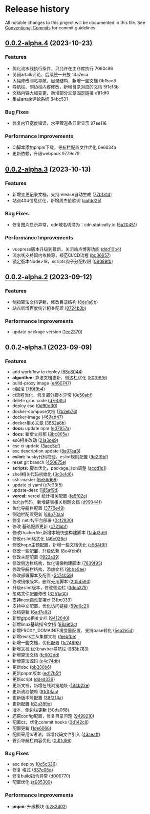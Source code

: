 # Release history

All notable changes to this project will be documented in this file. See [Conventional Commits](https://conventionalcommits.org) for commit guidelines.

<!-- #region recent-alpha -->

## [0.0.2-alpha.4](///compare/v0.0.2-alpha.3...v0.0.2-alpha.4) (2023-10-23)


### Features

* 优化流水线执行条件，只允许在主仓库执行 7080c96
* 关闭artalk评论，后续统一开放 1da7eca
* 大幅修改网站导航、目录结构，新增一些文档 0bf5ce8
* 导航栏、侧边栏内容修改，新增目录对应的文档 5f1e13b
* 文档内容大幅变更，新增部分文章固定链接 e1f1df0
* 集成artalk评论系统 64bc531


### Bug Fixes

* 修复内容宽度错误，水平管道条异常显示 97ee116


### Performance Improvements

* CI脚本添加pnpm下载，导航栏配置文件优化 0e6034a
* 更新依赖，升级webpack 9779c79

## [0.0.2-alpha.3](https://github.com/mmdapl/JavaScriptCollection/compare/v0.0.2-alpha.2...v0.0.2-alpha.3) (2023-10-13)


### Features

* 新增变更记录文档，支持release自动生成 ([77bf314](https://github.com/mmdapl/JavaScriptCollection/commit/77bf314d715a7b01cd8fe90e1691a9b13d192b68))
* 站点404信息优化，新增周杰伦歌词 ([aafdd25](https://github.com/mmdapl/JavaScriptCollection/commit/aafdd25f0726ce730e463529739eaf6bedda30c6))


### Bug Fixes

* 修复图片显示异常，cdn域名切换为：cdn.statically.io ([5a20451](https://github.com/mmdapl/JavaScriptCollection/commit/5a204516805dc1cd173c9434a5e4e5b25c62d858))


### Performance Improvements

* vuepress版本升级到最新，关闭站点博客功能 ([ddd10b4](https://github.com/mmdapl/JavaScriptCollection/commit/ddd10b41a6ee71bb76bed67aabdf4ed4a9441a6c))
* 流水线支持国内依赖源，规范CI/CD流程 ([bc36957](https://github.com/mmdapl/JavaScriptCollection/commit/bc369576e9f08d25139cbe1d118b052f5da4faf9))
* 锁定版本Node>18，scripts钩子分配权限 ([09089fb](https://github.com/mmdapl/JavaScriptCollection/commit/09089fb6d022c50034129a77e772da284c513b03))

## [0.0.2-alpha.2](https://github.com/mmdapl/JavaScriptCollection/compare/v0.0.2-alpha.1...v0.0.2-alpha.2) (2023-09-12)


### Features

* 剑指算法文档更新，修改目录结构 ([8de1a9b](https://github.com/mmdapl/JavaScriptCollection/commit/8de1a9b45da47622612ff6fcc1b9c407ac5254be))
* 站点新增百度统计相关配置 ([0724b3b](https://github.com/mmdapl/JavaScriptCollection/commit/0724b3b08a723601642eee238310cc0ef6508c8c))


### Performance Improvements

* update package version ([1ee2370](https://github.com/mmdapl/JavaScriptCollection/commit/1ee2370107265b68ef39b3571f9cb1f5a9f33c68))

## 0.0.2-alpha.1 (2023-09-09)


### Features

* add workflow to deploy ([68c8044](https://github.com/mmdapl/JavaScriptCollection/commit/68c8044079c75b2b7926e633b1c06ca7ff57acc3))
* **algorithm:** 算法文档更新，侧边栏优化 ([80f08f6](https://github.com/mmdapl/JavaScriptCollection/commit/80f08f66dd98e3a511f6ac48f1f55bca8bbc6655))
* build-proxy image ([e460747](https://github.com/mmdapl/JavaScriptCollection/commit/e460747d5719490c659a6b015418a4daa7179d89))
* ci回滚 ([7f9f9b4](https://github.com/mmdapl/JavaScriptCollection/commit/7f9f9b46bd0738bc2ecd2c676b6c073e2c1a9c3f))
* ci流程优化，修复部分脚本异常 ([8e50abf](https://github.com/mmdapl/JavaScriptCollection/commit/8e50abfc505a36be3f31d5ac4e17dceb72a80981))
* delete grpc code ([d7ef3fc](https://github.com/mmdapl/JavaScriptCollection/commit/d7ef3fcf382efd7053ed4d821b78fe0735f11c4a))
* deploy esc ([0d90d30](https://github.com/mmdapl/JavaScriptCollection/commit/0d90d30268ca823ac2f4c5afedd25ef4add669da))
* docker-compose文档 ([7b2eb76](https://github.com/mmdapl/JavaScriptCollection/commit/7b2eb762f69089469c3e3ea74b5bcc4fd9b45d42))
* docker-image ([469ad47](https://github.com/mmdapl/JavaScriptCollection/commit/469ad473bad01b522c098a2b932aa6bbc835707b))
* docker相关文章 ([3852a8b](https://github.com/mmdapl/JavaScriptCollection/commit/3852a8b50cfe6d2047ab2551bf52e3927da9ca91))
* **docs:** update npm ([e37957a](https://github.com/mmdapl/JavaScriptCollection/commit/e37957a2c5f45ae8b1976f633afc91ba606acebc))
* **docs:** 新增文档那 ([8bc805e](https://github.com/mmdapl/JavaScriptCollection/commit/8bc805e68fea1f7b4e1fac31382fa34554ee55d7))
* es6相关改动 ([21a3ce9](https://github.com/mmdapl/JavaScriptCollection/commit/21a3ce97fb560d9f35693ec7bb7496827dd993bb))
* esc ci update ([3aec5cf](https://github.com/mmdapl/JavaScriptCollection/commit/3aec5cfd0cc40941bf1975d9204f72234b59ec22))
* esc description update ([8e07aa3](https://github.com/mmdapl/JavaScriptCollection/commit/8e07aa371d1366789360c0dd5fbcca47f3ae3c75))
* **eslint:** husky代码校验，eslint规则配置 ([9e2f9bf](https://github.com/mmdapl/JavaScriptCollection/commit/9e2f9bfeea919317eb7f4a4a8e9eb41474976aa8))
* reset git branch ([450875e](https://github.com/mmdapl/JavaScriptCollection/commit/450875ef3ee9a626bf8a0617383cd5fc401a2395))
* **scripts:** 脚本优化，package.json调整 ([accd1d1](https://github.com/mmdapl/JavaScriptCollection/commit/accd1d19f0a0e57176557babfb6e416d21a3949d))
* shell相关代码初始化 ([3c0e1d6](https://github.com/mmdapl/JavaScriptCollection/commit/3c0e1d697c7a99d155e1b369da10b2d8d1850caf))
* ssh-master ([6e56d68](https://github.com/mmdapl/JavaScriptCollection/commit/6e56d68b5be1e8ac912bf047cb8a7fefc105be2d))
* update ci yaml ([e7e33f5](https://github.com/mmdapl/JavaScriptCollection/commit/e7e33f56ad20820ced703567690c84bc4a9070c6))
* update-desc ([185af9d](https://github.com/mmdapl/JavaScriptCollection/commit/185af9db8762d9cd394bad944a66e6a2d672afee))
* **vercel:** vercel 统计相关配置 ([fe5f02e](https://github.com/mmdapl/JavaScriptCollection/commit/fe5f02ed5b921b26105233653ef66d9eef932430))
* 优化js代码，新增链表相关刷题文档 ([d99044f](https://github.com/mmdapl/JavaScriptCollection/commit/d99044f1ffc643b14b8c41cc63f6e9bab105b71b))
* 优化导航栏配置 ([3776e49](https://github.com/mmdapl/JavaScriptCollection/commit/3776e49ffb1f2c1813c5f96e552649925183444c))
* 侧边栏配置更新 ([88b70aa](https://github.com/mmdapl/JavaScriptCollection/commit/88b70aad92b365b2bce92062b867b6edb1e377cc))
* 修复 netlify平台部署 ([0cf2830](https://github.com/mmdapl/JavaScriptCollection/commit/0cf2830fe4d00de0733eff89a970886d29475d70))
* 修改 基础配置更新 ([c721ab1](https://github.com/mmdapl/JavaScriptCollection/commit/c721ab11f36fcd4af7dd02409169f0639fff3ba6))
* 修改Dockerfile,新增本地快速构建脚本 ([1a4d3d6](https://github.com/mmdapl/JavaScriptCollection/commit/1a4d3d697e3cea1fbfd2e9bf7f2e48d5a8e58667))
* 修改eslint格式化 ([46c026e](https://github.com/mmdapl/JavaScriptCollection/commit/46c026e86246b39d8b6238260d0f96e2d65e9f3a))
* 修改hope主题配置，新增一些文档优化 ([c564f9f](https://github.com/mmdapl/JavaScriptCollection/commit/c564f9f8443eb47498ac2efe076a2c822fb0384a))
* 修改一些配置，升级依赖 ([8e4fbb6](https://github.com/mmdapl/JavaScriptCollection/commit/8e4fbb655cbc6b8f424cc3b6a81d0465e30c4a12))
* 修改主题配置 ([1922a29](https://github.com/mmdapl/JavaScriptCollection/commit/1922a29e9358373b92667465474dce77654a854d))
* 修改侧边栏结构，优化镜像构建脚本 ([7839f95](https://github.com/mmdapl/JavaScriptCollection/commit/7839f95e11e93f8d3c48a7c2a33919d2d1683000))
* 修改导航栏结构，添加文档 ([9bbe9ae](https://github.com/mmdapl/JavaScriptCollection/commit/9bbe9aed4b9885f927f4df8c390570e1fc17b3fb))
* 修改部署脚本及配置 ([5474059](https://github.com/mmdapl/JavaScriptCollection/commit/54740596dfa0e7391c9a464e9884138425ce6aab))
* 修改镜像版本，删除无用脚本 ([2054593](https://github.com/mmdapl/JavaScriptCollection/commit/2054593e3031892ad5b99445622c4bc1ec592967))
* 升级eslint版本，修改侧边栏 ([3dca375](https://github.com/mmdapl/JavaScriptCollection/commit/3dca3756c14b238320cee914ac789facbd9881dc))
* 忽略文件配置修改 ([3251a00](https://github.com/mmdapl/JavaScriptCollection/commit/3251a0093db0631bbc7c8859ac7027d914e588b6))
* 支持next自动部署ci ([3fbc033](https://github.com/mmdapl/JavaScriptCollection/commit/3fbc033022098099fd6d24757d097d979d9e5fb8))
* 支持中文配置，优化访问链接 ([59d6c21](https://github.com/mmdapl/JavaScriptCollection/commit/59d6c21308f0b00ea834836f5f6448b73172e71d))
* 文档更新 ([6ad7e82](https://github.com/mmdapl/JavaScriptCollection/commit/6ad7e82d56083d8f22380816ef13f1b5a9f79f64))
* 新增grpc相关文档 ([9412040](https://github.com/mmdapl/JavaScriptCollection/commit/9412040a6c50f2918fedb784e364d907bf646057))
* 新增linux基础指令文档 ([88a9f2c](https://github.com/mmdapl/JavaScriptCollection/commit/88a9f2c0ec40e957e8818c96a8c75985de73369c))
* 新增PROXY_DOMAIN环境变量配置，支持base转化 ([5ea2e5d](https://github.com/mmdapl/JavaScriptCollection/commit/5ea2e5d3537e3ded6a57aff83bdae985316c7f3a))
* 新增redis主从集群文档 ([feebfbe](https://github.com/mmdapl/JavaScriptCollection/commit/feebfbea121c2bbacdaef751178a042cbbb1f6a5))
* 新增一些文档，优化配置 ([1c24993](https://github.com/mmdapl/JavaScriptCollection/commit/1c24993ec78cd87abc927317af31fe0064b262c0))
* 新增文档,优化navbar导航栏 ([983b783](https://github.com/mmdapl/JavaScriptCollection/commit/983b7839e2be4588b1ac680a0f2692d1f7343b88))
* 新增算法文档 ([fc602dd](https://github.com/mmdapl/JavaScriptCollection/commit/fc602ddb27847a43e2668a40e5e516df8674819a))
* 新增算法源码 ([e4c74db](https://github.com/mmdapl/JavaScriptCollection/commit/e4c74dba01bfea775d59d8002897bc7db108f0f3))
* 更新doc ([bb380b6](https://github.com/mmdapl/JavaScriptCollection/commit/bb380b6b488ba2e9ba0a34a3c1ba70c54213bfda))
* 更新pnpm版本 ([ed17b5f](https://github.com/mmdapl/JavaScriptCollection/commit/ed17b5f70d56014725fdd9e00fdc33e5eca56e8f))
* 更新script ([dded339](https://github.com/mmdapl/JavaScriptCollection/commit/dded339815598a06c794c3f6997e1f6acf72082e))
* 更新文档，新增在线浏览地址 ([194b22e](https://github.com/mmdapl/JavaScriptCollection/commit/194b22e44e26777262c0f6beb601ccdc00e9b168))
* 更新流程依赖 ([81df3aa](https://github.com/mmdapl/JavaScriptCollection/commit/81df3aa28c1ab703532a1ef008e916632b3b820e))
* 更新版本号配置 ([38f214a](https://github.com/mmdapl/JavaScriptCollection/commit/38f214aef038d6c4c94c569350d055c7bfc22364))
* 更新配置 ([62a399d](https://github.com/mmdapl/JavaScriptCollection/commit/62a399dc651d1cf37749575afe25ab2cb18a38b2))
* 版本、侧边栏更新 ([50da068](https://github.com/mmdapl/JavaScriptCollection/commit/50da06817a2d2358bf118f9f48ac6fe36c6fcc01))
* 还原config配置，修复目录问题 ([9499210](https://github.com/mmdapl/JavaScriptCollection/commit/949921082b793d1aa227b585651d9469184c502b))
* 配置cz，优化commit hooks ([0d142c8](https://github.com/mmdapl/JavaScriptCollection/commit/0d142c8fc01f7a01aa3bd5f2d7271788113a31e9))
* 配置更新 ([1de6068](https://github.com/mmdapl/JavaScriptCollection/commit/1de6068d886c9f26d43ce95548b96105474d836f))
* 配置采用ts语法，新增代码文件引入 ([43aeaff](https://github.com/mmdapl/JavaScriptCollection/commit/43aeaff341a6c09acea4292c7d3deecd8613aabb))
* 首页导航栏内容优化 ([0df1d96](https://github.com/mmdapl/JavaScriptCollection/commit/0df1d968b099f467e6e83f30b04eb4d717b99978))


### Bug Fixes

* esc deploy ([0c5c330](https://github.com/mmdapl/JavaScriptCollection/commit/0c5c3300583056f344e18382d54d4ee143978155))
* 修复 格式 ([837e05d](https://github.com/mmdapl/JavaScriptCollection/commit/837e05d42c333044bee413e4f15f2e49406c08d3))
* 修复build指令异常 ([d009770](https://github.com/mmdapl/JavaScriptCollection/commit/d0097705dd534716c210ef0c531873ee438c469d))
* 配置优化 ([a085309](https://github.com/mmdapl/JavaScriptCollection/commit/a0853096156e2eb890ad3187edfa0fae5f599e00))


### Performance Improvements

* **pnpm:** 升级模块 ([b283402](https://github.com/mmdapl/JavaScriptCollection/commit/b2834025a4de2162d25f7694be75585dd4244ef5))

<!-- #endregion recent-alpha -->
